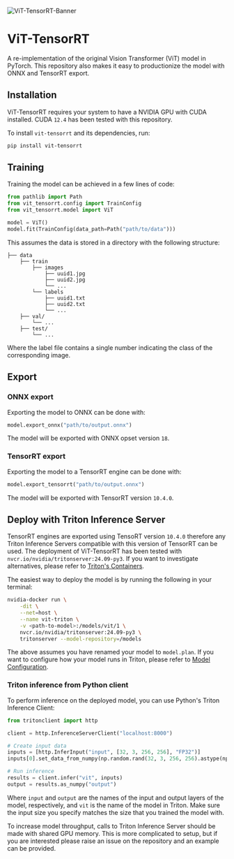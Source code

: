 ![ViT-TensorRT-Banner](https://github.com/user-attachments/assets/91dd3e41-2df9-4a9a-afe3-fb3468e81235)

# ViT-TensorRT
A re-implementation of the original Vision Transformer (ViT) model in PyTorch. This
repository also makes it easy to productionize the model with ONNX and TensorRT export.

## Installation
ViT-TensorRT requires your system to have a NVIDIA GPU with CUDA installed. CUDA `12.4`
has been tested with this repository.

To install `vit-tensorrt` and its dependencies, run:

```bash
pip install vit-tensorrt
```

## Training
Training the model can be achieved in a few lines of code:

```python
from pathlib import Path
from vit_tensorrt.config import TrainConfig
from vit_tensorrt.model import ViT

model = ViT()
model.fit(TrainConfig(data_path=Path("path/to/data")))
```

This assumes the data is stored in a directory with the following structure:

```
├── data
    ├── train
        ├── images
            ├── uuid1.jpg
            ├── uuid2.jpg
            └── ...
        └── labels
            ├── uuid1.txt
            ├── uuid2.txt
            └── ...
    ├── val/
        └── ...
    ├── test/
        └── ...
```

Where the label file contains a single number indicating the class of the corresponding
image.

## Export

### ONNX export
Exporting the model to ONNX can be done with:

```python
model.export_onnx("path/to/output.onnx")
```

The model will be exported with ONNX opset version `18`.

### TensorRT export
Exporting the model to a TensorRT engine can be done with:

```python
model.export_tensorrt("path/to/output.onnx")
```

The model will be exported with TensorRT version `10.4.0`.

## Deploy with Triton Inference Server
TensorRT engines are exported using TensoRT version `10.4.0` therefore any Triton
Inference Servers compatible with this version of TensorRT can be used. The deployment
of ViT-TensorRT has been tested with `nvcr.io/nvidia/tritonserver:24.09-py3`. If you
want to investigate alternatives, please refer to [Triton's Containers](https://catalog.ngc.nvidia.com/orgs/nvidia/containers/tritonserver/tags).

The easiest way to deploy the model is by running the following in your terminal:

```bash
nvidia-docker run \
    -dit \
    --net=host \
    --name vit-triton \
    -v <path-to-model>:/models/vit/1 \
    nvcr.io/nvidia/tritonserver:24.09-py3 \
    tritonserver --model-repository=/models
```

The above assumes you have renamed your model to `model.plan`. If you want to configure
how your model runs in Triton, please refer to [Model Configuration](https://docs.nvidia.com/deeplearning/triton-inference-server/user-guide/docs/user_guide/model_configuration.html).

### Triton inference from Python client
To perform inference on the deployed model, you can use Python's Triton Inference
Client:

```python
from tritonclient import http

client = http.InferenceServerClient("localhost:8000")

# Create input data
inputs = [http.InferInput("input", [32, 3, 256, 256], "FP32")]
inputs[0].set_data_from_numpy(np.random.rand(32, 3, 256, 256).astype(np.float32))

# Run inference
results = client.infer("vit", inputs)
output = results.as_numpy("output")
```

Where `input` and `output` are the names of the input and output layers of the model,
respectively, and `vit` is the name of the model in Triton. Make sure the input size you
specify matches the size that you trained the model with.

To increase model throughput, calls to Triton Inference Server should be made with
shared GPU memory. This is more complicated to setup, but if you are interested please
raise an issue on the repository and an example can be provided.

